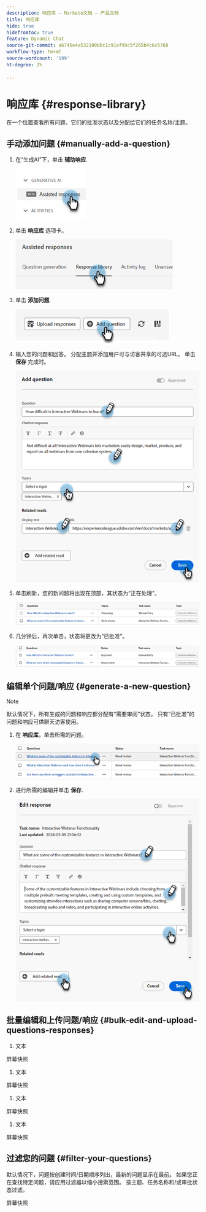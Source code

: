 ```yaml
---
description: 响应库 — Marketo文档 — 产品文档
title: 响应库
hide: true
hidefromtoc: true
feature: Dynamic Chat
source-git-commit: a6745e4a5321000bc1c91ef99c5f265b4c6c5760
workflow-type: tm+mt
source-wordcount: '199'
ht-degree: 2%

---
```


# 响应库 {#response-library}

在一个位置查看所有问题、它们的批准状态以及分配给它们的任务名称/主题。

## 手动添加问题 {#manually-add-a-question}

1. 在“生成AI”下，单击 **辅助响应**.

   ![](assets/response-library-1.png)

1. 单击 **响应库** 选项卡。

   ![](assets/response-library-2.png)

1. 单击 **添加问题**.

   ![](assets/response-library-3.png)

1. 输入您的问题和回答。 分配主题并添加用户可与访客共享的可选URL。 单击 **保存** 完成时。

   ![](assets/response-library-4.png)

1. 单击刷新，您的新问题将出现在顶部，其状态为“正在处理”。

   ![](assets/response-library-5.png)

1. 几分钟后，再次单击，状态将更改为“已批准”。

   ![](assets/response-library-6.png)

## 编辑单个问题/响应 {#generate-a-new-question}

>[!NOTE]
>
>默认情况下，所有生成的问题和响应都分配有“需要审阅”状态。 只有“已批准”的问题和响应可供聊天访客使用。

1. 在 **响应库**，单击所需的问题。

   ![](assets/response-library-7.png)

1. 进行所需的编辑并单击 **保存**.

   ![](assets/response-library-8.png)

## 批量编辑和上传问题/响应 {#bulk-edit-and-upload-questions-responses}

1. 文本

屏幕快照

1. 文本

屏幕快照

1. 文本

屏幕快照

1. 文本

屏幕快照

## 过滤您的问题 {#filter-your-questions}

默认情况下，问题按创建时间/日期顺序列出，最新的问题显示在最前。 如果您正在查找特定问题，请应用过滤器以缩小搜索范围。 按主题、任务名称和/或审批状态过滤。

屏幕快照

